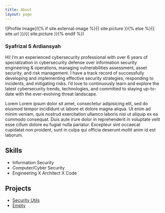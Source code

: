 ```yaml
---
title: About
layout: page
---
```

![Profile Image]({% if site.external-image %}{{ site.picture }}{% else %}{{ site.url }}/{{ site.picture }}{% endif %})

<h3 class="text-center">Syafrizal S Ardiansyah</h3>

<p>Hi! I’m an experienced cybersecurity professional with over 6 years of specialization in cybersecurity defense over information security engineering & operations, managing vulnerabilities assessment, asset security, and risk management. I have a track record of successfully developing and implementing effective security strategies, responding to incidents, and mitigating risks. I’d love to continuously learn and explore the latest cybersecurity trends, technologies, and committed to staying up-to-date with the ever-evolving threat landscape.</p>

<p>Lorem Lorem ipsum dolor sit amet, consectetur adipisicing elit, sed do eiusmod tempor incididunt ut labore et dolore magna aliqua. Ut enim ad minim veniam, quis nostrud exercitation ullamco laboris nisi ut aliquip ex ea commodo
consequat. Duis aute irure dolor in reprehenderit in voluptate velit esse cillum dolore eu fugiat nulla pariatur. Excepteur sint occaecat cupidatat non proident, sunt in culpa qui officia deserunt mollit anim id est laborum.</p>

<h2>Skills</h2>

<ul class="skill-list">
	<li>Information Security</li>
	<li>Computer/Cyber Security</li>
	<li>Engineering X Architect X Code</li>
</ul>

<h2>Projects</h2>

<ul>
	<li><a href="https://github.com/rizalex/security_utils">Security Utils</a></li>
	<li><a href="#">Empty</a></li>
</ul>

